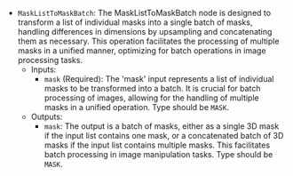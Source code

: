 - `MaskListToMaskBatch`: The MaskListToMaskBatch node is designed to transform a list of individual masks into a single batch of masks, handling differences in dimensions by upsampling and concatenating them as necessary. This operation facilitates the processing of multiple masks in a unified manner, optimizing for batch operations in image processing tasks.
    - Inputs:
        - `mask` (Required): The 'mask' input represents a list of individual masks to be transformed into a batch. It is crucial for batch processing of images, allowing for the handling of multiple masks in a unified operation. Type should be `MASK`.
    - Outputs:
        - `mask`: The output is a batch of masks, either as a single 3D mask if the input list contains one mask, or a concatenated batch of 3D masks if the input list contains multiple masks. This facilitates batch processing in image manipulation tasks. Type should be `MASK`.
